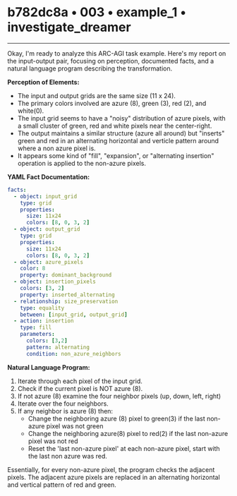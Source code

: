 # b782dc8a • 003 • example_1 • investigate_dreamer

---
Okay, I'm ready to analyze this ARC-AGI task example. Here's my report on the input-output pair, focusing on perception, documented facts, and a natural language program describing the transformation.

**Perception of Elements:**

*   The input and output grids are the same size (11 x 24).
*   The primary colors involved are azure (8), green (3), red (2), and white(0).
*   The input grid seems to have a "noisy" distribution of azure pixels, with a small cluster of green, red and white pixels near the center-right.
*    The output maintains a similar structure (azure all around) but "inserts" green and red in an alternating horizontal and verticle pattern around where a non azure pixel is.
*   It appears some kind of "fill", "expansion", or "alternating insertion" operation is applied to the non-azure pixels.

**YAML Fact Documentation:**



```yaml
facts:
  - object: input_grid
    type: grid
    properties:
      size: 11x24
      colors: [8, 0, 3, 2]
  - object: output_grid
    type: grid
    properties:
      size: 11x24
      colors: [8, 0, 3, 2]
  - object: azure_pixels
    color: 8
    property: dominant_background
  - object: insertion_pixels
    colors: [3, 2]
    property: inserted_alternating
  - relationship: size_preservation
    type: equality
    between: [input_grid, output_grid]
  - action: insertion
    type: fill
    parameters:
      colors: [3,2]
      pattern: alternating
      condition: non_azure_neighbors
```



**Natural Language Program:**

1.  Iterate through each pixel of the input grid.
2.  Check if the current pixel is NOT azure (8).
3. If not azure (8) examine the four neighbor pixels (up, down, left, right)
4.  Iterate over the four neighbors.
5. If any neighbor is azure (8) then:
   - Change the neighboring azure (8) pixel to green(3) if the last non-azure pixel was not green
   - Change the neighboring azure(8) pixel to red(2) if the last non-azure pixel was not red
   - Reset the 'last non-azure pixel' at each non-azure pixel, start with the last non azure was red.

Essentially, for every non-azure pixel, the program checks the adjacent pixels. The adjacent azure pixels are replaced in an alternating horizontal and vertical pattern of red and green.

